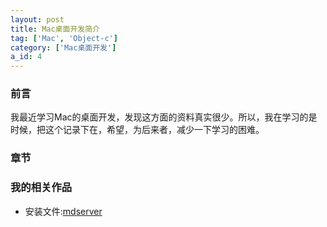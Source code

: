 ```yaml
---
layout: post
title: Mac桌面开发简介
tag: ['Mac', 'Object-c']
category: ['Mac桌面开发']
a_id: 4
---
```


### 前言
我最近学习Mac的桌面开发，发现这方面的资料真实很少。所以，我在学习的是时候，把这个记录下在，希望，为后来者，减少一下学习的困难。

### 章节


### 我的相关作品
- 安装文件:[mdserver](http://midoks.github.io/2015/02/24/mdserver-mac.html)
